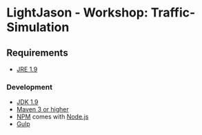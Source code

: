 # LightJason - Workshop: Traffic-Simulation

## Requirements

* [JRE 1.9](http://www.java.com/)

### Development

* [JDK 1.9](http://www.oracle.com/technetwork/java/javase/downloads/)
* [Maven 3 or higher](http://maven.apache.org/)
* [NPM](https://www.npmjs.com/) comes with [Node.js](https://nodejs.org/en/download/package-manager/)
* [Gulp](https://gulpjs.com/)
